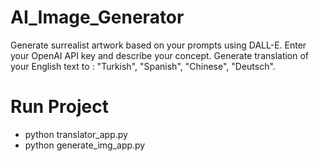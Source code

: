 # AI_Image_Generator
Generate surrealist artwork based on your prompts using DALL-E. Enter your OpenAI API key and describe your concept.
Generate translation of your English text to : "Turkish", "Spanish", "Chinese", "Deutsch".

# Run Project
- python translator_app.py 
- python generate_img_app.py


